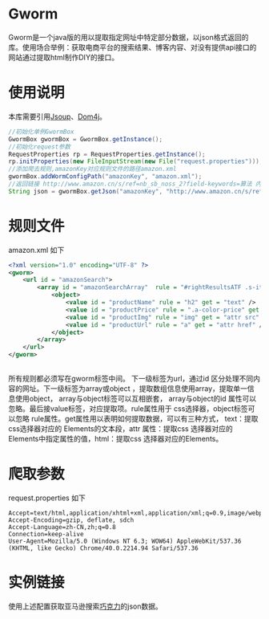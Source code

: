 # Gworm
Gworm是一个java版的用以提取指定网址中特定部分数据，以json格式返回的库。使用场合举例：获取电商平台的搜索结果、博客内容、对没有提供api接口的网站通过提取html制作DIY的接口。

# 使用说明
本库需要引用[Jsoup][2]、[Dom4j][3]。
```java
//初始化单例GwormBox
GwormBox gwormBox = GwormBox.getInstance();
//初始化request参数
RequestProperties rp = RequestProperties.getInstance();
rp.initProperties(new FileInputStream(new File("request.properties")));
//添加爬去规则,amazonKey对应规则文件的路径amazon.xml
gwormBox.addWormConfigPath("amazonKey", "amazon.xml");
//返回链接 http://www.amazon.cn/s/ref=nb_sb_noss_2?field-keywords=算法 内提取的数据（json格式）
String json = gwormBox.getJson("amazonKey", "http://www.amazon.cn/s/ref=nb_sb_noss_2?field-keywords=算法" , "amazonSearch");
```
# 规则文件
amazon.xml 如下

```xml
<?xml version="1.0" encoding="UTF-8" ?>   
<gworm>   
	<url id = "amazonSearch">   
	    <array id = "amazonSearchArray"  rule = "#rightResultsATF .s-item-container" >
	        <object>
	            <value id = "productName" rule = "h2" get = "text" />
	            <value id = "productPrice" rule = ".a-color-price" get = "text" />
	            <value id = "productImg" rule = "img" get = "attr src" />
	            <value id = "productUrl" rule = "a" get = "attr href" />
	        </object>
	    </array>
	</url>
</gworm> 
		
```
所有规则都必须写在gworm标签中间。 下一级标签为url，通过id 区分处理不同内容的网址。下一级标签为array或object ，提取数组信息使用array，提取单一信息使用object， array与object标签可以互相嵌套， array与object的id 属性可以忽略。最后接value标签，对应提取项。rule属性用于 css选择器，object标签可以忽略 rule属性。get属性用以表明如何提取数据，可以有三种方式， text：提取css选择器对应的 Elements的文本段，attr 属性：提取css 选择器对应的Elements中指定属性的值，html：提取css 选择器对应的Elements。

# 爬取参数
request.properties 如下
```properties
Accept=text/html,application/xhtml+xml,application/xml;q=0.9,image/webp,*/*;q=0.8
Accept-Encoding=gzip, deflate, sdch
Accept-Language=zh-CN,zh;q=0.8
Connection=keep-alive
User-Agent=Mozilla/5.0 (Windows NT 6.3; WOW64) AppleWebKit/537.36 (KHTML, like Gecko) Chrome/40.0.2214.94 Safari/537.36
```

# 实例链接

使用上述配置获取亚马逊搜索[巧克力][1]的json数据。


  [1]: http://guiyanakuang.com/GetJson/servlet/Gworm?query=%E5%B7%A7%E5%85%8B%E5%8A%9B
  [2]: http://jsoup.org/
  [3]: http://dom4j.sourceforge.net/
